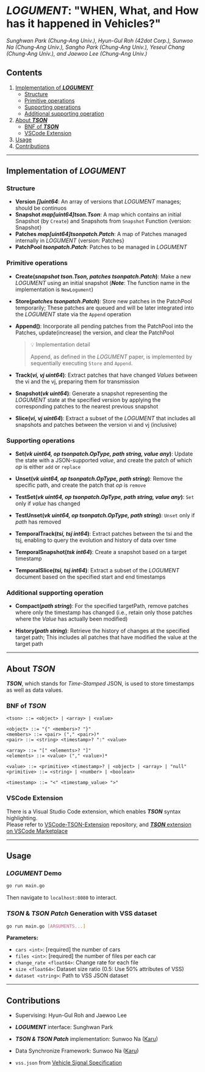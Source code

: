 # **_LOGUMENT_**: "WHEN, What, and How has it happened in Vehicles?"

_Sunghwan Park (Chung-Ang Univ.), Hyun-Gul Roh (42dot Corp.), Sunwoo Na (Chung-Ang Univ.), Sangho Park (Chung-Ang Univ.), Yeseul Chang (Chung-Ang Univ.), and Jaewoo Lee (Chung-Ang Univ.)_

## Contents

1. [Implementation of  **_LOGUMENT_**](#implementation-of-logument)
    - [Structure](#structure)
    - [Primitive operations](#primitive-operations)
    - [Supporting operations](#supporting-operations)
    - [Additional supporting operation](#additional-supporting-operation)
2. [About **_TSON_**](#about-tson)
    - [BNF of **_TSON_**](#bnf-of-tson)
    - [VSCode Extension](#vscode-extension)
3. [Usage](#usage)
4. [Contributions](#contributions)

---

## Implementation of **_LOGUMENT_**

### Structure

- **Version _[]uint64_**: An array of versions that _LOGUMENT_ manages; should be continuos
- **Snapshot _map[uint64]tson.Tson_**: A map which contains an initial Snapshot (by `Create`) and Snapshots from `Snapshot` Function {version: Snapshot}
- **Patches _map[uint64]tsonpatch.Patch_**: A map of Patches managed internally in _LOGUMENT_ {version: Patches}
- **PatchPool _tsonpatch.Patch_**: Patches to be managed in _LOGUMENT_

### Primitive operations

- **Create(_snapshot tson.Tson, patches tsonpatch.Patch_)**: Make a new _LOGUMENT_ using an initial snapshot (**_Note_**: The function name in the implementation is `NewLogument`)

- **Store(_patches tsonpatch.Patch_)**: Store new patches in the PatchPool temporarily; These patches are queued and will be later integrated into the _LOGUMENT_ state via the `Append` operation

- **Append()**: Incorporate all pending patches from the PatchPool into the Patches, update(increase) the version, and clear the PatchPool

  > 💡 Implementation detail
  >
  > Append, as defined in the _LOGUMENT_ paper, is implemented by sequentially executing `Store` and `Append`.

- **Track(_vi, vj uint64_)**: Extract patches that have changed _Values_ between the vi and the vj, preparing them for transmission

- **Snapshot(_vk uint64_)**: Generate a snapshot representing the _LOGUMENT_ state at the specified version by applying the corresponding patches to the nearest previous snapshot

- **Slice(_vi, vj uint64_)**: Extract a subset of the _LOGUMENT_ that includes all snapshots and patches between the version vi and vj (inclusive)

### Supporting operations

- **Set(_vk uint64, op tsonpatch.OpType, path string, value any_)**: Update the state with a JSON-supported _value_, and create the patch of which _op_ is either `add` or `replace`

- **Unset(_vk uint64, op tsonpatch.OpType, path string_)**: Remove the specific path, and create the patch that _op_ is `remove`

- **TestSet(_vk uint64, op tsonpatch.OpType, path string, value any_)**: `Set` only if _value_ has changed

- **TestUnset(_vk uint64, op tsonpatch.OpType, path string_)**: `Unset` only if _path_ has removed

- **TemporalTrack(_tsi, tsj int64_)**: Extract patches between the tsi and the tsj, enabling to query the evolution and history of data over time

- **TemporalSnapshot(_tsk int64_)**: Create a snapshot based on a target timestamp

- **TemporalSlice(_tsi, tsj int64_)**: Extract a subset of the _LOGUMENT_ document based on the specified start and end timestamps

### Additional supporting operation

- **Compact(_path string_)**: For the specified targetPath, remove patches where only the timestamp has changed (i.e., retain only those patches where the _Value_ has actually been modified)

- **History(_path string_)**: Retrieve the history of changes at the specified target path; This includes all patches that have modified the value at the target path

---

## About **_TSON_**

**_TSON_**, which stands for _Time-Stamped_ JSON, is used to store timestamps as well as data values.

### BNF of **_TSON_**

```ebnf
<tson> ::= <object> | <array> | <value>

<object> ::= "{" <members>? "}"
<members> ::= <pair> ("," <pair>)*
<pair> ::= <string> <timestamp>? ":" <value>

<array> ::= "[" <elements>? "]"
<elements> ::= <value> ("," <value>)*

<value> ::= <primitive> <timestamp>? | <object> | <array> | "null"
<primitive> ::= <string> | <number> | <boolean>

<timestamp> ::= "<" <timestamp_value> ">"
```

### VSCode Extension

There is a Visual Studio Code extension, which enables **_TSON_** syntax highlighting.  
Please refer to [VSCode-TSON-Extension](https://github.com/CAU-CPSS/VSCode-TSON-Extension) repository, and [**_TSON_** extension on VSCode Marketplace](https://marketplace.visualstudio.com/items?itemName=rollingress.tson)


---

## Usage

### _**LOGUMENT**_ Demo

```bash
go run main.go
```

Then navigate to `localhost:8080` to interact.

### _**TSON**_ & _**TSON Patch**_ Generation with VSS dataset

```bash
go run main.go [ARGUMENTS...]
```

**Parameters:**

- `cars <int>`: \[required\] the number of cars
- `files <int>`: \[required\] the number of files per each car
- `change_rate <float64>`: Change rate for each file
- `size <float64>`: Dataset size ratio (0.5: Use 50% attributes of VSS)
- `dataset <string>`: Path to VSS JSON dataset

---

## Contributions

- Supervising: Hyun-Gul Roh and Jaewoo Lee
- **_LOGUMENT_** interface: Sunghwan Park
- **_TSON & TSON Patch_** implementation: Sunwoo Na ([Karu](https://github.com/karu-rress))
- Data Synchronize Framework: Sunwoo Na ([Karu](https://github.com/karu-rress))

- `vss.json` from [Vehicle Signal Specification](https://github.com/COVESA/vehicle_signal_specification)

